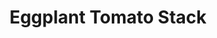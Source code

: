 ---
title: Eggplant Tomato Stack
tags: ["dinner"]
imgFile: 'eggplant-tomato-stack.jpeg'
ingredients:
  - 2 medium eggplants, sliced lengthwise ~0.75cm thick
  - Sea salt
  - Olive oil
  - 1 small yellow onion, diced
  - 2 large garlic cloves, minced
  - 1/4 tsp red chilli flakes
  - Dash of cinnamon
  - 1 can diced tomatoes
  - 2 tbsp fresh parsley, finely chopped (divided)
  - (OPTIONAL) Cream cheese chunks, to serve
method:
  - Lightly salt the eggplant slices and let sit briefly. Brown both sides in a hot, oiled cast iron pan until golden (but not burnt). Set aside.
  - In the same or a separate pan, sauté onion over medium heat for 3–5 minutes.
  - Add garlic, chilli flakes, 1/2 tsp sea salt, and a dash of cinnamon. Cook for 1 minute until fragrant.
  - Add the diced tomatoes and simmer for about 5 minutes until slightly thickened.
  - Remove from heat and stir in half of the parsley.
  - In a cast iron pan or oven-safe dish, layer sauce, eggplant, more sauce, more eggplant—like a lasagna.
  - Cover and simmer gently for 45 minutes until the eggplant is silky soft and the sauce has reduced.
  - Let rest for 10 minutes before slicing.
  - Garnish with the remaining parsley. Serve warm or at room temperature. Add cream cheese chunks on top if desired.
---